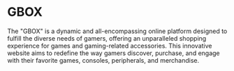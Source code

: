 # GBOX
The "GBOX" is a dynamic and all-encompassing online platform designed to fulfill the diverse needs of gamers, offering an unparalleled shopping experience for games and gaming-related accessories. This innovative website aims to redefine the way gamers discover, purchase, and engage with their favorite games, consoles, peripherals, and merchandise.
